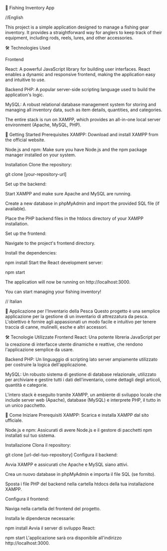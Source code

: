 🎣 Fishing Inventory App

//English

This project is a simple application designed to manage a fishing gear inventory. It provides a straightforward way for anglers to keep track of their equipment, including rods, reels, lures, and other accessories.

🛠️ Technologies Used

Frontend

React: A powerful JavaScript library for building user interfaces. React enables a dynamic and responsive frontend, making the application easy and intuitive to use.

Backend
PHP: A popular server-side scripting language used to build the application's logic.

MySQL: A robust relational database management system for storing and managing all inventory data, such as item details, quantities, and categories.

The entire stack is run on XAMPP, which provides an all-in-one local server environment (Apache, MySQL, PHP).

🚀 Getting Started
Prerequisites
XAMPP: Download and install XAMPP from the official website.

Node.js and npm: Make sure you have Node.js and the npm package manager installed on your system.

Installation
Clone the repository:

git clone [your-repository-url]

Set up the backend:

Start XAMPP and make sure Apache and MySQL are running.

Create a new database in phpMyAdmin and import the provided SQL file (if available).

Place the PHP backend files in the htdocs directory of your XAMPP installation.

Set up the frontend:

Navigate to the project's frontend directory.

Install the dependencies:

npm install
Start the React development server:

npm start

The application will now be running on http://localhost:3000. 

You can start managing your fishing inventory!


// Italian  

🎣 Applicazione per l'Inventario della Pesca
Questo progetto è una semplice applicazione per la gestione di un inventario di attrezzatura da pesca. L'obiettivo è fornire agli appassionati un modo facile e intuitivo per tenere traccia di canne, mulinelli, esche e altri accessori.

🛠️ Tecnologie Utilizzate
Frontend
React: Una potente libreria JavaScript per la creazione di interfacce utente dinamiche e reattive, che rendono l'applicazione semplice da usare.

Backend
PHP: Un linguaggio di scripting lato server ampiamente utilizzato per costruire la logica dell'applicazione.

MySQL: Un robusto sistema di gestione di database relazionale, utilizzato per archiviare e gestire tutti i dati dell'inventario, come dettagli degli articoli, quantità e categorie.

L'intero stack è eseguito tramite XAMPP, un ambiente di sviluppo locale che include server web (Apache), database (MySQL) e interprete PHP, il tutto in un unico pacchetto.

🚀 Come Iniziare
Prerequisiti
XAMPP: Scarica e installa XAMPP dal sito ufficiale.

Node.js e npm: Assicurati di avere Node.js e il gestore di pacchetti npm installati sul tuo sistema.

Installazione
Clona il repository:

git clone [url-del-tuo-repository]
Configura il backend:

Avvia XAMPP e assicurati che Apache e MySQL siano attivi.

Crea un nuovo database in phpMyAdmin e importa il file SQL (se fornito).

Sposta i file PHP del backend nella cartella htdocs della tua installazione XAMPP.

Configura il frontend:

Naviga nella cartella del frontend del progetto.

Installa le dipendenze necessarie:

npm install
Avvia il server di sviluppo React:

npm start
L'applicazione sarà ora disponibile all'indirizzo http://localhost:3000.